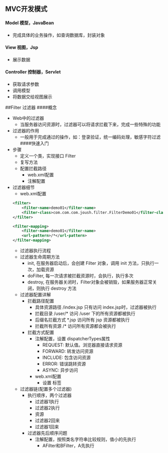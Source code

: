 ## MVC开发模式
#### Model 模型，JavaBean
* 完成具体的业务操作，如查询数据库，封装对象
#### View 视图，Jsp
* 展示数据
#### Controller 控制器，Servlet
* 获取请求参数
* 调用模型
* 将数据交给视图展示

##Filter 过滤器
####概念
* Web中的过滤器
    - 当服务器访问资源时，过滤器可以将请求拦截下来，完成一些特殊的功能
* 过滤器的作用
    - 一般用于完成通过的操作，如：登录验证，统一编码处理，敏感字符过滤
####快速入门
* 步骤
    - 定义一个类，实现接口 Filter
    - 复写方法
    - 配置拦截路径
        - web.xml配置
        - 注解配置
* 过滤器细节
    - web.xml配置
    ``` xml
    <filter>
        <filter-name>demo01</filter-name>
        <filter-class>com.com.com.joush.filter.FilterDemo01</filter-class>
    </filter>

    <filter-mapping>
        <filter-name>demo01</filter-name>
        <url-pattern>/*</url-pattern>
    </filter-mapping>
    ```
    - 过滤器执行流程
    - 过滤器生命周期方法
        - init, 在服务器启动后，会创建 Filter 对象，调用 init 方法，只执行一次，加载资源
        - doFilter, 每一次请求被拦截资源时，会执行，执行多次
        - destroy, 在服务器关闭时，Filter对象会被销毁，如果服务器正常关闭，则执行 destroy 方法
    - 过滤器配置详解
        - 拦截路径配置
            - 具体资源路径 /index.jsp 只有访问 index.jsp时，过滤器被执行
            - 拦截目录 /user/* 访问 /user 下的所有资源都被执行
            - 后缀名拦截方式 *.jsp 访问所有 jsp 资源都被执行
            - 拦截所有资源 /* 访问所有资源都会被执行
        - 拦截方式配置
            - 注解配置，设置 dispatcherTypes属性
                - REQUEST: 默认值。浏览器直接请求资源
                - FORWARD: 转发访问资源
                - INCLUDE: 包含访问资源
                - ERROR: 错误跳转资源
                - ASYNC: 异步访问
            - web.xml配置
                - 设置 <dispatcher></dispatcher>标签
    - 过滤器链(配置多个过滤器)
        - 执行顺序，两个过滤器
            - 过滤器1执行
            - 过滤器2执行
            - 资源
            - 过滤器2回来
            - 过滤器1回来
        - 过滤器先后顺序问题
            - 注解配置，按照类名字符串比较规则，值小的先执行
                - AFilter和BFilter，A先执行
               